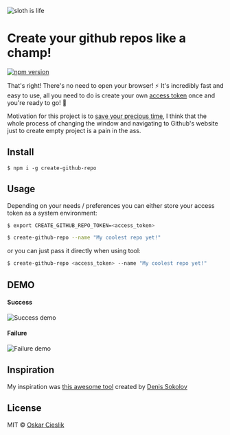 ![sloth is life](http://i.imgur.com/4ahrltM.png)

# Create your github repos like a champ!

[![npm version](https://badge.fury.io/js/create-github-repo.svg)](https://badge.fury.io/js/create-github-repo)

That's right! There's no need to open your browser! :zap: It's incredibly fast and easy to use, 
all you need to do is create your own [access token](https://github.com/settings/tokens/new) once 
and you're ready to go! :raised_hands:

Motivation for this project is to [save your precious time](https://xkcd.com/1205/), I think that the whole process
of changing the window and navigating to Github's website just to create empty project is a pain in the ass.

## Install

```
$ npm i -g create-github-repo
```

## Usage

Depending on your needs / preferences you can either store your access token as a system environment:

  ```bash
  $ export CREATE_GITHUB_REPO_TOKEN=<access_token>
  
  $ create-github-repo --name "My coolest repo yet!"
  ```

or you can just pass it directly when using tool:
  
  ```bash
  $ create-github-repo <access_token> --name "My coolest repo yet!"
  ```
  
## DEMO

#### Success

![Success demo](http://i.imgur.com/gbOON0u.gif)

#### Failure

![Failure demo](http://i.imgur.com/qwKpe0x.gif)
  
## Inspiration

My inspiration was [this awesome tool](https://github.com/denis-sokolov/remove-github-forks) 
created by [Denis Sokolov](https://github.com/denis-sokolov)

  
## License

MIT © [Oskar Cieslik](https://tldrlegal.com/license/mit-license)
